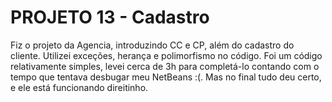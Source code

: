 # PROJETO 13 - Cadastro 
Fiz o projeto da Agencia, introduzindo CC e CP, além do cadastro do cliente. Utilizei exceções, herança e polimorfismo no código. Foi um código relativamente simples, levei cerca de 3h para completá-lo contando com o tempo que tentava desbugar meu NetBeans :(. Mas no final tudo deu certo, e ele está funcionando direitinho.
